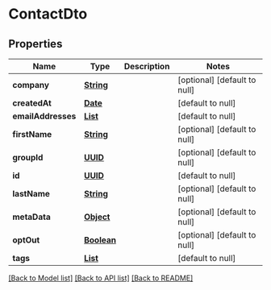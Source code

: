 # ContactDto
## Properties

Name | Type | Description | Notes
------------ | ------------- | ------------- | -------------
**company** | [**String**](string) |  | [optional] [default to null]
**createdAt** | [**Date**](DateTime) |  | [default to null]
**emailAddresses** | [**List**](string) |  | [default to null]
**firstName** | [**String**](string) |  | [optional] [default to null]
**groupId** | [**UUID**](UUID) |  | [optional] [default to null]
**id** | [**UUID**](UUID) |  | [default to null]
**lastName** | [**String**](string) |  | [optional] [default to null]
**metaData** | [**Object**]() |  | [optional] [default to null]
**optOut** | [**Boolean**](boolean) |  | [optional] [default to null]
**tags** | [**List**](string) |  | [default to null]

[[Back to Model list]](../README#documentation-for-models) [[Back to API list]](../README#documentation-for-api-endpoints) [[Back to README]](../README)

